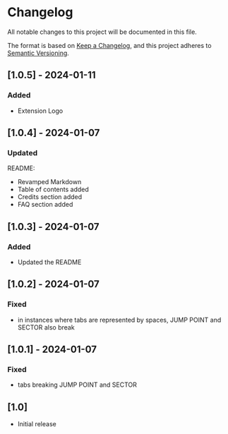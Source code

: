# Changelog

All notable changes to this project will be documented in this file.

The format is based on [Keep a Changelog](https://keepachangelog.com/en/1.0.0/),
and this project adheres to [Semantic Versioning](https://semver.org/spec/v2.0.0.html).

## **[1.0.5]** - 2024-01-11

### Added

- Extension Logo

## **[1.0.4]** - 2024-01-07

### Updated

README:
- Revamped Markdown
- Table of contents added
- Credits section added
- FAQ section added

## **[1.0.3]** - 2024-01-07

### Added

- Updated the README

## **[1.0.2]** - 2024-01-07

### Fixed

- in instances where tabs are represented by spaces, JUMP POINT and SECTOR also break

## **[1.0.1]** - 2024-01-07

### Fixed

- tabs breaking JUMP POINT and SECTOR
## **[1.0]**

- Initial release